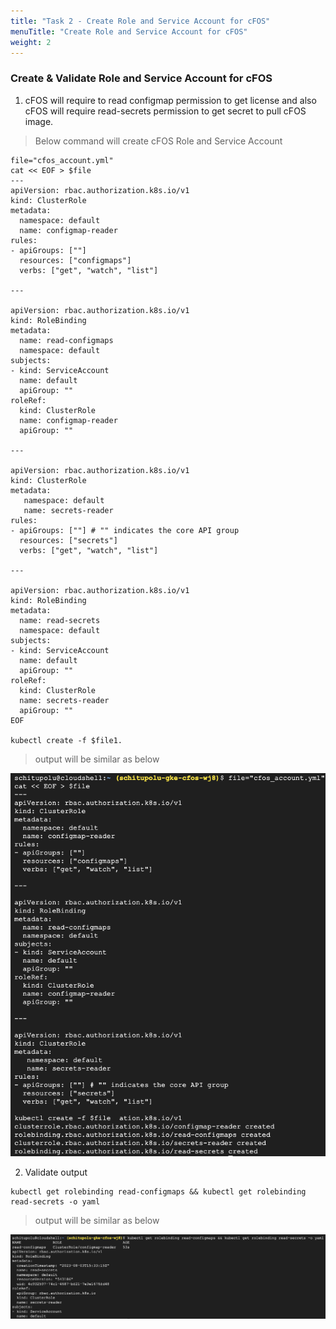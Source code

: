 ```yaml
---
title: "Task 2 - Create Role and Service Account for cFOS"
menuTitle: "Create Role and Service Account for cFOS"
weight: 2
---
```


### Create & Validate Role and Service Account for cFOS

1. cFOS will require to read configmap permission to get license and also cFOS will require read-secrets permission to get secret to pull cFOS image.

> Below command will create cFOS Role and Service Account

```
file="cfos_account.yml" 
cat << EOF > $file
---
apiVersion: rbac.authorization.k8s.io/v1
kind: ClusterRole
metadata:
  namespace: default
  name: configmap-reader
rules:
- apiGroups: [""]
  resources: ["configmaps"]
  verbs: ["get", "watch", "list"]

---

apiVersion: rbac.authorization.k8s.io/v1
kind: RoleBinding
metadata:
  name: read-configmaps
  namespace: default
subjects:
- kind: ServiceAccount
  name: default
  apiGroup: ""
roleRef:
  kind: ClusterRole
  name: configmap-reader
  apiGroup: ""

---

apiVersion: rbac.authorization.k8s.io/v1
kind: ClusterRole
metadata:
   namespace: default
   name: secrets-reader
rules:
- apiGroups: [""] # "" indicates the core API group
  resources: ["secrets"]
  verbs: ["get", "watch", "list"]

---

apiVersion: rbac.authorization.k8s.io/v1
kind: RoleBinding
metadata:
  name: read-secrets
  namespace: default
subjects:
- kind: ServiceAccount
  name: default
  apiGroup: ""
roleRef:
  kind: ClusterRole
  name: secrets-reader
  apiGroup: ""
EOF

kubectl create -f $file1. 
```

> output will be similar as below

![envOutput](cfos-role-sa.png)

2. Validate output

```
kubectl get rolebinding read-configmaps && kubectl get rolebinding read-secrets -o yaml
```

> output will be similar as below

![envOutput](v-cfos-role-sa.png)